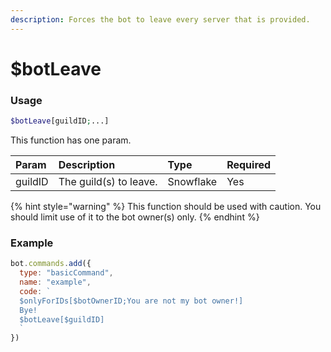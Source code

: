 ```yaml
---
description: Forces the bot to leave every server that is provided.
---
```

# $botLeave
### Usage
```php
$botLeave[guildID;...]
```
This function has one param.

| Param | Description | Type | Required
| :---- | :---- | :---- | :----
| guildID | The guild(s) to leave. | Snowflake | Yes

{% hint style="warning" %}
This function should be used with caution. You should limit use of it to the bot owner(s) only.
{% endhint %}

### Example
```javascript
bot.commands.add({
  type: "basicCommand",
  name: "example",
  code: `
  $onlyForIDs[$botOwnerID;You are not my bot owner!]
  Bye!
  $botLeave[$guildID]
  `
})
```
